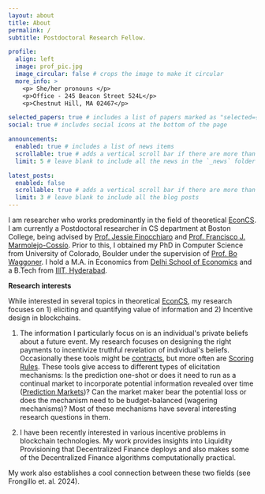 ```yaml
---
layout: about
title: About
permalink: /
subtitle: Postdoctoral Research Fellow.

profile:
  align: left
  image: prof_pic.jpg
  image_circular: false # crops the image to make it circular
  more_info: >
    <p> She/her pronouns </p>
    <p>Office - 245 Beacon Street 524L</p>
    <p>Chestnut Hill, MA 02467</p>

selected_papers: true # includes a list of papers marked as "selected={true}"
social: true # includes social icons at the bottom of the page

announcements:
  enabled: true # includes a list of news items
  scrollable: true # adds a vertical scroll bar if there are more than 3 news items
  limit: 5 # leave blank to include all the news in the `_news` folder

latest_posts:
  enabled: false
  scrollable: true # adds a vertical scroll bar if there are more than 3 new posts items
  limit: 3 # leave blank to include all the blog posts
---
```


I am researcher who works predominantly in the field of theoretical [EconCS](https://www.bowaggoner.com/whatiseconcs.html). I am currently a Postdoctoral researcher in CS department at Boston College, being advised by [Prof. Jessie Finocchiaro](https://www.jessiefin.com/) and [Prof. Francisco J. Marmolejo-Cossío](https://www.fmarmolejo.com/). Prior to this, I obtained my PhD in Computer Science from University of Colorado, Boulder under the supervision of [Prof. Bo Waggoner](https://www.bowaggoner.com/). I hold a M.A. in Economics from [Delhi School of Economics](http://econdse.org/) and a B.Tech from [IIIT, Hyderabad](https://www.iiit.ac.in/).

**Research interests**

While interested in several topics in theoretical [EconCS](https://www.bowaggoner.com/whatiseconcs.html), my research focuses on 1) eliciting and quantifying value of information and 2) Incentive design in blockchains. 

1) The information I particularly focus on is an individual's private beliefs about a future event. My research focuses on designing the right payments to incentivize truthful revelation of individual's beliefs. Occasionally these tools might be [contracts](https://en.wikipedia.org/wiki/Contract_theory), but more often are [Scoring Rules](https://en.wikipedia.org/wiki/Scoring_rule). These tools give access to different types of elicitation mechanisms: Is the prediction one-shot or does it need to run as a continual market to incorporate potential information revealed over time ([Prediction Markets](https://en.wikipedia.org/wiki/Prediction_market))? Can the market maker bear the potential loss or does the mechanism need to be budget-balanced (wagering mechanisms)? Most of these mechanisms have several interesting research questions in them.

2) I have been recently interested in various incentive problems in blockchain technologies. My work provides insights into Liquidity Provisioning that Decentralized Finance deploys and also makes some of the Decentralized Finance algorithms computationally practical.

My work also establishes a cool connection between these two fields (see Frongillo et. al. 2024).
